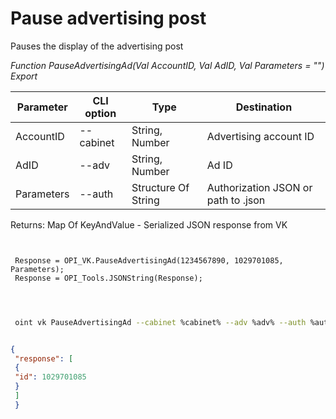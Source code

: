 ﻿---
sidebar_position: 3
---

# Pause advertising post
 Pauses the display of the advertising post


*Function PauseAdvertisingAd(Val AccountID, Val AdID, Val Parameters = "") Export*

 | Parameter | CLI option | Type | Destination |
 |-|-|-|-|
 | AccountID | --cabinet | String, Number | Advertising account ID |
 | AdID | --adv | String, Number | Ad ID |
 | Parameters | --auth | Structure Of String | Authorization JSON or path to .json |

 
 Returns: Map Of KeyAndValue - Serialized JSON response from VK

```bsl title="Code example"
	
 
 Response = OPI_VK.PauseAdvertisingAd(1234567890, 1029701085, Parameters);
 Response = OPI_Tools.JSONString(Response);
 
	
```

```sh title="CLI command example"
 
 oint vk PauseAdvertisingAd --cabinet %cabinet% --adv %adv% --auth %auth%


```


```json title="Result"

{
 "response": [
 {
 "id": 1029701085
 }
 ]
 }

```
